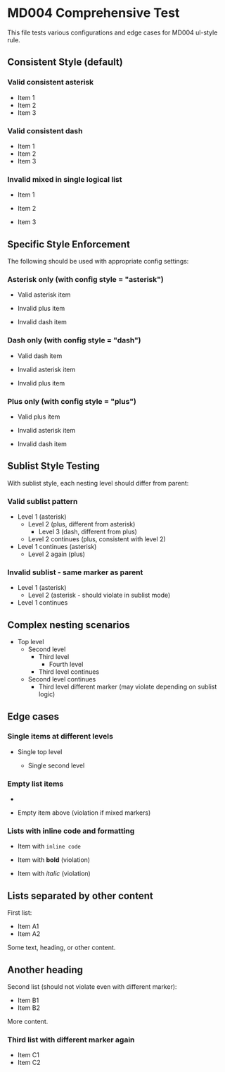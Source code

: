 # MD004 Comprehensive Test

This file tests various configurations and edge cases for MD004 ul-style rule.

## Consistent Style (default)

### Valid consistent asterisk

* Item 1
* Item 2 
* Item 3

### Valid consistent dash

- Item 1
- Item 2
- Item 3

### Invalid mixed in single logical list

* Item 1
+ Item 2  <!-- violation -->
- Item 3  <!-- violation -->

## Specific Style Enforcement

The following should be used with appropriate config settings:

### Asterisk only (with config style = "asterisk")

* Valid asterisk item
+ Invalid plus item   <!-- should violate when style=asterisk -->
- Invalid dash item   <!-- should violate when style=asterisk -->

### Dash only (with config style = "dash")  

- Valid dash item
* Invalid asterisk item  <!-- should violate when style=dash -->
+ Invalid plus item     <!-- should violate when style=dash -->

### Plus only (with config style = "plus")

+ Valid plus item  
* Invalid asterisk item  <!-- should violate when style=plus -->
- Invalid dash item     <!-- should violate when style=plus -->

## Sublist Style Testing

With sublist style, each nesting level should differ from parent:

### Valid sublist pattern

* Level 1 (asterisk)
  + Level 2 (plus, different from asterisk)
    - Level 3 (dash, different from plus)
  + Level 2 continues (plus, consistent with level 2)
* Level 1 continues (asterisk)
  + Level 2 again (plus)

### Invalid sublist - same marker as parent

* Level 1 (asterisk)
  * Level 2 (asterisk - should violate in sublist mode)
* Level 1 continues

## Complex nesting scenarios

* Top level
  + Second level
    - Third level
      * Fourth level  
    - Third level continues
  + Second level continues  
    * Third level different marker (may violate depending on sublist logic)

## Edge cases

### Single items at different levels

* Single top level

  + Single second level

### Empty list items

* 
+ Empty item above (violation if mixed markers)

### Lists with inline code and formatting

* Item with `inline code`
+ Item with **bold** (violation)
- Item with *italic* (violation)

## Lists separated by other content

First list:

* Item A1  
* Item A2

Some text, heading, or other content.

## Another heading

Second list (should not violate even with different marker):

- Item B1
- Item B2

More content.

### Third list with different marker again

+ Item C1
+ Item C2